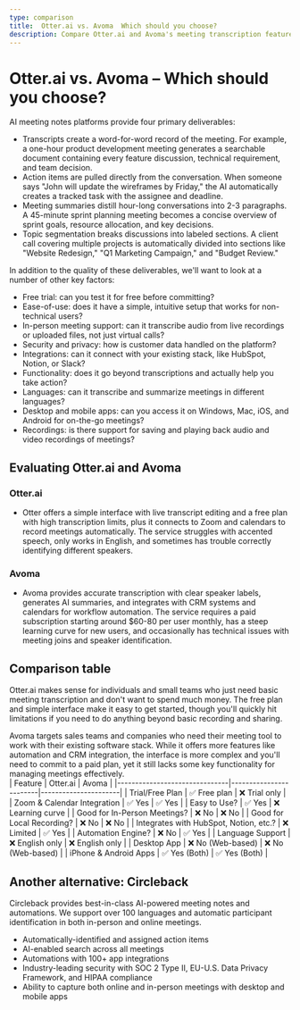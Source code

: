 ```yaml
---
type: comparison
title:  Otter.ai vs. Avoma  Which should you choose?
description: Compare Otter.ai and Avoma's meeting transcription features, pricing, and integrations. Plus, discover Circleback as an alternative solution for your business needs.
---
```


# Otter.ai vs. Avoma – Which should you choose?  
AI meeting notes platforms provide four primary deliverables:  
  
* Transcripts create a word-for-word record of the meeting. For example, a one-hour product development meeting generates a searchable document containing every feature discussion, technical requirement, and team decision.  
* Action items are pulled directly from the conversation. When someone says "John will update the wireframes by Friday," the AI automatically creates a tracked task with the assignee and deadline.  
* Meeting summaries distill hour-long conversations into 2-3 paragraphs. A 45-minute sprint planning meeting becomes a concise overview of sprint goals, resource allocation, and key decisions.  
* Topic segmentation breaks discussions into labeled sections. A client call covering multiple projects is automatically divided into sections like "Website Redesign," "Q1 Marketing Campaign," and "Budget Review."  
  
In addition to the quality of these deliverables, we'll want to look at a number of other key factors:  
  
* Free trial: can you test it for free before committing?  
* Ease-of-use: does it have a simple, intuitive setup that works for non-technical users?  
* In-person meeting support: can it transcribe audio from live recordings or uploaded files, not just virtual calls?  
* Security and privacy: how is customer data handled on the platform?  
* Integrations: can it connect with your existing stack, like HubSpot, Notion, or Slack?  
* Functionality: does it go beyond transcriptions and actually help you take action?  
* Languages: can it transcribe and summarize meetings in different languages?  
* Desktop and mobile apps: can you access it on Windows, Mac, iOS, and Android for on-the-go meetings?  
* Recordings: is there support for saving and playing back audio and video recordings of meetings?    
## Evaluating Otter.ai and Avoma  
### Otter.ai
* Otter offers a simple interface with live transcript editing and a free plan with high transcription limits, plus it connects to Zoom and calendars to record meetings automatically. The service struggles with accented speech, only works in English, and sometimes has trouble correctly identifying different speakers.

### Avoma
* Avoma provides accurate transcription with clear speaker labels, generates AI summaries, and integrates with CRM systems and calendars for workflow automation. The service requires a paid subscription starting around $60-80 per user monthly, has a steep learning curve for new users, and occasionally has technical issues with meeting joins and speaker identification.  
## Comparison table    
Otter.ai makes sense for individuals and small teams who just need basic meeting transcription and don't want to spend much money. The free plan and simple interface make it easy to get started, though you'll quickly hit limitations if you need to do anything beyond basic recording and sharing.

Avoma targets sales teams and companies who need their meeting tool to work with their existing software stack. While it offers more features like automation and CRM integration, the interface is more complex and you'll need to commit to a paid plan, yet it still lacks some key functionality for managing meetings effectively.  
| Feature                        | Otter.ai               | Avoma                |
|-------------------------------|------------------------|----------------------|
| Trial/Free Plan               | ✅ Free plan            | ❌ Trial only         |
| Zoom & Calendar Integration   | ✅ Yes                  | ✅ Yes               |
| Easy to Use?                  | ✅ Yes                  | ❌ Learning curve     |
| Good for In-Person Meetings?  | ❌ No                   | ❌ No                |
| Good for Local Recording?     | ❌ No                   | ❌ No                |
| Integrates with HubSpot, Notion, etc.? | ❌ Limited       | ✅ Yes               |
| Automation Engine?            | ❌ No                   | ✅ Yes               |
| Language Support              | ❌ English only         | ❌ English only      |
| Desktop App                   | ❌ No (Web-based)       | ❌ No (Web-based)    |
| iPhone & Android Apps         | ✅ Yes (Both)           | ✅ Yes (Both)        |  
## Another alternative: Circleback  
Circleback provides best-in-class AI-powered meeting notes and automations. We support over 100 languages and automatic participant identification in both in-person and online meetings.  
  
* Automatically-identified and assigned action items  
* AI-enabled search across all meetings  
* Automations with 100+ app integrations  
* Industry-leading security with SOC 2 Type II, EU-U.S. Data Privacy Framework, and HIPAA compliance  
* Ability to capture both online and in-person meetings with desktop and mobile apps  
